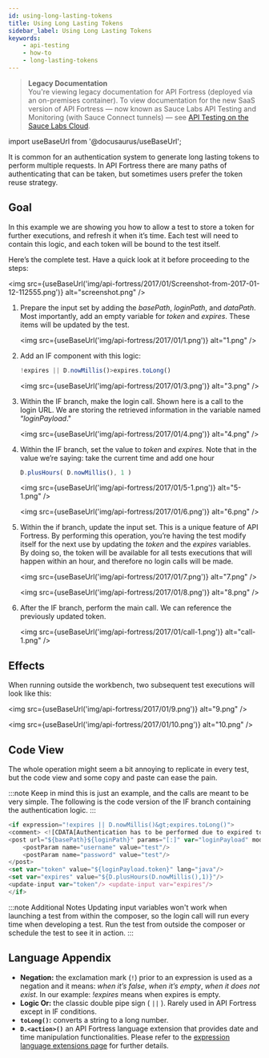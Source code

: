 ```yaml
---
id: using-long-lasting-tokens
title: Using Long Lasting Tokens
sidebar_label: Using Long Lasting Tokens
keywords:
    - api-testing
    - how-to
    - long-lasting-tokens
---
```


>**Legacy Documentation**<br/>You're viewing legacy documentation for API Fortress (deployed via an on-premises container). To view documentation for the new SaaS version of API Fortress &#8212; now known as Sauce Labs API Testing and Monitoring (with Sauce Connect tunnels) &#8212; see [API Testing on the Sauce Labs Cloud](/api-testing/).

import useBaseUrl from '@docusaurus/useBaseUrl';

It is common for an authentication system to generate long lasting tokens to perform multiple requests. In API Fortress there are many paths of authenticating that can be taken, but sometimes users prefer the token reuse strategy.


## Goal

In this example we are showing you how to allow a test to store a token for further executions, and refresh it when it’s time. Each test will need to contain this logic, and each token will be bound to the test itself.

Here’s the complete test. Have a quick look at it before proceeding to the steps:

<img src={useBaseUrl('img/api-fortress/2017/01/Screenshot-from-2017-01-12-112555.png')} alt="screenshot.png" />


1. Prepare the input set by adding the _basePath_, _loginPath_, and _dataPath_. Most importantly, add an empty variable for _token_ and _expires_. These items will be updated by the test.

   <img src={useBaseUrl('img/api-fortress/2017/01/1.png')} alt="1.png" />

2. Add an IF component with this logic:

   ```js
   !expires || D.nowMillis()>expires.toLong()
   ```

   <img src={useBaseUrl('img/api-fortress/2017/01/3.png')} alt="3.png" />

3. Within the IF branch, make the login call. Shown here is a call to the login URL. We are storing the retrieved information in the variable named “_loginPayload_."

   <img src={useBaseUrl('img/api-fortress/2017/01/4.png')} alt="4.png" />

4. Within the IF branch, set the value to _token_ and _expires._ Note that in the value we’re saying: take the current time and add one hour

   ```js
   D.plusHours( D.nowMillis(), 1 )
   ```

   <img src={useBaseUrl('img/api-fortress/2017/01/5-1.png')} alt="5-1.png" />

   <img src={useBaseUrl('img/api-fortress/2017/01/6.png')} alt="6.png" />

5. Within the if branch, update the input set. This is a unique feature of API Fortress. By performing this operation, you’re having the test modify itself for the next use by updating the _token_ and the _expires_ variables. By doing so, the token will be available for all tests executions that will happen within an hour, and therefore no login calls will be made.

   <img src={useBaseUrl('img/api-fortress/2017/01/7.png')} alt="7.png" />

   <img src={useBaseUrl('img/api-fortress/2017/01/8.png')} alt="8.png" />

6. After the IF branch, perform the main call. We can reference the previously updated token.

   <img src={useBaseUrl('img/api-fortress/2017/01/call-1.png')} alt="call-1.png" />


## Effects

When running outside the workbench, two subsequent test executions will look like this:

<img src={useBaseUrl('img/api-fortress/2017/01/9.png')} alt="9.png" />

<img src={useBaseUrl('img/api-fortress/2017/01/10.png')} alt="10.png" />


## Code View

The whole operation might seem a bit annoying to replicate in every test, but the code view and some copy and paste can ease the pain.

:::note
Keep in mind this is just an example, and the calls are meant to be very simple.
The following is the code version of the IF branch containing the authentication logic.
:::

```js
<if expression="!expires || D.nowMillis()&gt;expires.toLong()">
<comment> <![CDATA[Authentication has to be performed due to expired token]]> </comment>
<post url="${basePath}${loginPath}" params="[:]" var="loginPayload" mode="json">
    <postParam name="username" value="test"/>
    <postParam name="password" value="test"/>
</post>
<set var="token" value="${loginPayload.token}" lang="java"/>
<set var="expires" value="${D.plusHours(D.nowMillis(),1)}"/>
<update-input var="token"/> <update-input var="expires"/>
</if>
```


:::note Additional Notes
Updating input variables won't work when launching a test from within the composer, so the login call will run every time when developing a test. Run the test from outside the composer or schedule the test to see it in action.
:::

## Language Appendix

* **Negation:** the exclamation mark (`!`) prior to an expression is used as a negation and it means: _when it’s false_, _when it’s empty_, _when it does not exist_. In our example: _!expires_ means when expires is empty.
* **Logic Or:** the classic double pipe sign ( `||` ). Rarely used in API Fortress except in IF conditions.
* **`toLong()`:** converts a string to a long number.
* **`D.<action>()`** an API Fortress language extension that provides date and time manipulation functionalities. Please refer to the [expression language extensions page](/api-testing/on-prem/reference/expression-language-extensions) for further details.
